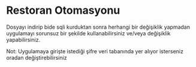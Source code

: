 # Restoran Otomasyonu
Dosyayı indirip bide sqli kurduktan sonra herhangi bir değişiklik yapmadan uygulamayı sorunsuz bir şekilde kullanabilirsiniz ve/veya değişiklik yapabilirsiniz.

Not: Uygulamaya girişte istediği şifre veri tabanında yer alıyor isterseniz oradan değiştirebilirsiniz
